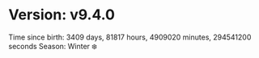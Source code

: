 # Version: v9.4.0
Time since birth: 3409 days, 81817 hours, 4909020 minutes, 294541200 seconds
Season: Winter ❄️
